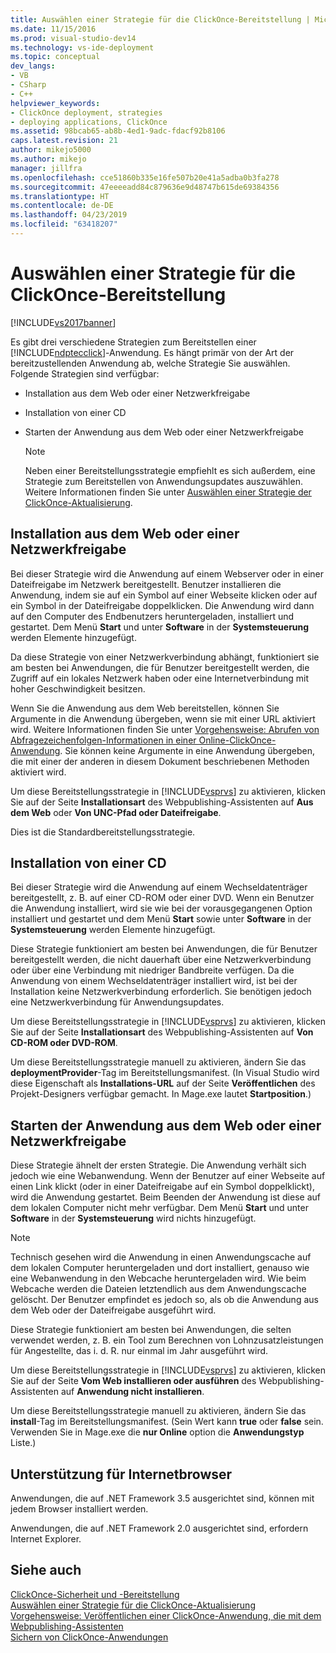 ```yaml
---
title: Auswählen einer Strategie für die ClickOnce-Bereitstellung | Microsoft-Dokumentation
ms.date: 11/15/2016
ms.prod: visual-studio-dev14
ms.technology: vs-ide-deployment
ms.topic: conceptual
dev_langs:
- VB
- CSharp
- C++
helpviewer_keywords:
- ClickOnce deployment, strategies
- deploying applications, ClickOnce
ms.assetid: 98bcab65-ab8b-4ed1-9adc-fdacf92b8106
caps.latest.revision: 21
author: mikejo5000
ms.author: mikejo
manager: jillfra
ms.openlocfilehash: cce51860b335e16fe507b20e41a5adba0b3fa278
ms.sourcegitcommit: 47eeeeadd84c879636e9d48747b615de69384356
ms.translationtype: HT
ms.contentlocale: de-DE
ms.lasthandoff: 04/23/2019
ms.locfileid: "63418207"
---
```

# <a name="choosing-a-clickonce-deployment-strategy"></a>Auswählen einer Strategie für die ClickOnce-Bereitstellung
[!INCLUDE[vs2017banner](../includes/vs2017banner.md)]

Es gibt drei verschiedene Strategien zum Bereitstellen einer [!INCLUDE[ndptecclick](../includes/ndptecclick-md.md)]-Anwendung. Es hängt primär von der Art der bereitzustellenden Anwendung ab, welche Strategie Sie auswählen. Folgende Strategien sind verfügbar:  
  
- Installation aus dem Web oder einer Netzwerkfreigabe  
  
- Installation von einer CD  
  
- Starten der Anwendung aus dem Web oder einer Netzwerkfreigabe  
  
    > [!NOTE]
    > Neben einer Bereitstellungsstrategie empfiehlt es sich außerdem, eine Strategie zum Bereitstellen von Anwendungsupdates auszuwählen. Weitere Informationen finden Sie unter [Auswählen einer Strategie der ClickOnce-Aktualisierung](../deployment/choosing-a-clickonce-update-strategy.md).  
  
## <a name="install-from-the-web-or-a-network-share"></a>Installation aus dem Web oder einer Netzwerkfreigabe  
 Bei dieser Strategie wird die Anwendung auf einem Webserver oder in einer Dateifreigabe im Netzwerk bereitgestellt. Benutzer installieren die Anwendung, indem sie auf ein Symbol auf einer Webseite klicken oder auf ein Symbol in der Dateifreigabe doppelklicken. Die Anwendung wird dann auf den Computer des Endbenutzers heruntergeladen, installiert und gestartet. Dem Menü **Start** und unter **Software** in der **Systemsteuerung** werden Elemente hinzugefügt.  
  
 Da diese Strategie von einer Netzwerkverbindung abhängt, funktioniert sie am besten bei Anwendungen, die für Benutzer bereitgestellt werden, die Zugriff auf ein lokales Netzwerk haben oder eine Internetverbindung mit hoher Geschwindigkeit besitzen.  
  
 Wenn Sie die Anwendung aus dem Web bereitstellen, können Sie Argumente in die Anwendung übergeben, wenn sie mit einer URL aktiviert wird. Weitere Informationen finden Sie unter [Vorgehensweise: Abrufen von Abfragezeichenfolgen-Informationen in einer Online-ClickOnce-Anwendung](../deployment/how-to-retrieve-query-string-information-in-an-online-clickonce-application.md). Sie können keine Argumente in eine Anwendung übergeben, die mit einer der anderen in diesem Dokument beschriebenen Methoden aktiviert wird.  
  
 Um diese Bereitstellungsstrategie in [!INCLUDE[vsprvs](../includes/vsprvs-md.md)] zu aktivieren, klicken Sie auf der Seite **Installationsart** des Webpublishing-Assistenten auf **Aus dem Web** oder **Von UNC-Pfad oder Dateifreigabe**.  
  
 Dies ist die Standardbereitstellungsstrategie.  
  
## <a name="install-from-a-cd"></a>Installation von einer CD  
 Bei dieser Strategie wird die Anwendung auf einem Wechseldatenträger bereitgestellt, z. B. auf einer CD-ROM oder einer DVD. Wenn ein Benutzer die Anwendung installiert, wird sie wie bei der vorausgegangenen Option installiert und gestartet und dem Menü **Start** sowie unter **Software** in der **Systemsteuerung** werden Elemente hinzugefügt.  
  
 Diese Strategie funktioniert am besten bei Anwendungen, die für Benutzer bereitgestellt werden, die nicht dauerhaft über eine Netzwerkverbindung oder über eine Verbindung mit niedriger Bandbreite verfügen. Da die Anwendung von einem Wechseldatenträger installiert wird, ist bei der Installation keine Netzwerkverbindung erforderlich. Sie benötigen jedoch eine Netzwerkverbindung für Anwendungsupdates.  
  
 Um diese Bereitstellungsstrategie in [!INCLUDE[vsprvs](../includes/vsprvs-md.md)] zu aktivieren, klicken Sie auf der Seite **Installationsart** des Webpublishing-Assistenten auf **Von CD-ROM oder DVD-ROM**.  
  
 Um diese Bereitstellungsstrategie manuell zu aktivieren, ändern Sie das **deploymentProvider**-Tag im Bereitstellungsmanifest. (In Visual Studio wird diese Eigenschaft als **Installations-URL** auf der Seite **Veröffentlichen** des Projekt-Designers verfügbar gemacht. In Mage.exe lautet **Startposition**.)  
  
## <a name="start-the-application-from-the-web-or-a-network-share"></a>Starten der Anwendung aus dem Web oder einer Netzwerkfreigabe  
 Diese Strategie ähnelt der ersten Strategie. Die Anwendung verhält sich jedoch wie eine Webanwendung. Wenn der Benutzer auf einer Webseite auf einen Link klickt (oder in einer Dateifreigabe auf ein Symbol doppelklickt), wird die Anwendung gestartet. Beim Beenden der Anwendung ist diese auf dem lokalen Computer nicht mehr verfügbar. Dem Menü **Start** und unter **Software** in der **Systemsteuerung** wird nichts hinzugefügt.  
  
> [!NOTE]
> Technisch gesehen wird die Anwendung in einen Anwendungscache auf dem lokalen Computer heruntergeladen und dort installiert, genauso wie eine Webanwendung in den Webcache heruntergeladen wird. Wie beim Webcache werden die Dateien letztendlich aus dem Anwendungscache gelöscht. Der Benutzer empfindet es jedoch so, als ob die Anwendung aus dem Web oder der Dateifreigabe ausgeführt wird.  
  
 Diese Strategie funktioniert am besten bei Anwendungen, die selten verwendet werden, z. B. ein Tool zum Berechnen von Lohnzusatzleistungen für Angestellte, das i. d. R. nur einmal im Jahr ausgeführt wird.  
  
 Um diese Bereitstellungsstrategie in [!INCLUDE[vsprvs](../includes/vsprvs-md.md)] zu aktivieren, klicken Sie auf der Seite **Vom Web installieren oder ausführen** des Webpublishing-Assistenten auf **Anwendung nicht installieren**.  
  
 Um diese Bereitstellungsstrategie manuell zu aktivieren, ändern Sie das **install**-Tag im Bereitstellungsmanifest. (Sein Wert kann **true** oder **false** sein. Verwenden Sie in Mage.exe die **nur Online** option die **Anwendungstyp** Liste.)  
  
## <a name="web-browser-support"></a>Unterstützung für Internetbrowser  
 Anwendungen, die auf .NET Framework 3.5 ausgerichtet sind, können mit jedem Browser installiert werden.  
  
 Anwendungen, die auf .NET Framework 2.0 ausgerichtet sind, erfordern Internet Explorer.  
  
## <a name="see-also"></a>Siehe auch  
 [ClickOnce-Sicherheit und -Bereitstellung](../deployment/clickonce-security-and-deployment.md)   
 [Auswählen einer Strategie für die ClickOnce-Aktualisierung](../deployment/choosing-a-clickonce-update-strategy.md)   
 [Vorgehensweise: Veröffentlichen einer ClickOnce-Anwendung, die mit dem Webpublishing-Assistenten](../deployment/how-to-publish-a-clickonce-application-using-the-publish-wizard.md)   
 [Sichern von ClickOnce-Anwendungen](../deployment/securing-clickonce-applications.md)

